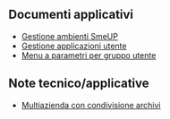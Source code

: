 ## Documenti applicativi
- [Gestione ambienti SmeUP](Sorgenti/DOC/TA/B£AMO/B£AMBI_01)
- [Gestione applicazioni utente](Sorgenti/OJ/PGM/B£UT55)
- [Menu a parametri per gruppo utente](Sorgenti/OJ/PGM/B£UT54)
## Note tecnico/applicative
- [Multiazienda con condivisione archivi](Sorgenti/DOC/TA/B£AMO/B£AMBI_N1)
